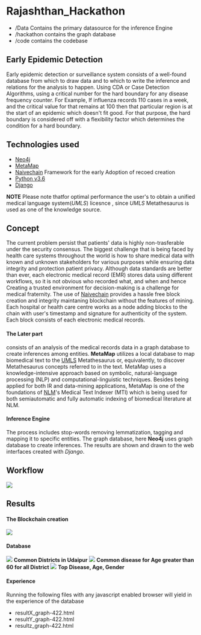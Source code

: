 # Rajashthan_Hackathon 
- /Data Contains the primary datasource for the inference Engine
- /hackathon contains the graph database
- /code contains the codebase

## Early Epidemic Detection
Early epidemic detection or surveillance system consists of a well-found database from which to draw data and to which to write the inference and relations for the analysis to happen.
Using CDA or Case Detection Algorithms, using a critical number for the hard boundary for any disease frequency counter. 
For Example, If influenza records 110 cases in a week, and the critical value for that remains at 100 then that particular region is at the start of an epidemic which doesn't fit good. For that purpose, the hard boundary is considered off with a flexibility factor which determines the condition for a hard boundary.
 
## Technologies used
- [Neo4j](https://neo4j.com/)
- [MetaMap](https://metamap.nlm.nih.gov/)
- [Naivechain](https://lhartikk.github.io/) Framework for the early Adoption of recoed creation
- [Python v3.6](https://www.python.org/downloads/release/python-360/)
- [Django](https://www.djangoproject.com/)

**NOTE** Please note thatfor optimal performance the user's to obtain a unified medical language system(*UMLS*) licesnce , since *UMLS* Metathesaurus is used as one of the knowledge source.

## Concept
The current problem persist that patients' data is highly non-trasferable under the security consensus. The biggest challenge that is being faced by health care systems throughout the world is how to share medical data with known and unknown stakeholders for various purposes while ensuring data integrity and protection patient privacy. Although data standards are better than ever, each electronic medical record (EMR) stores data using different workflows, so it is not obvious who recorded what, and when and hence Creating a trusted environment for decision-making is a challenge for medical fraternity. 
The use of [Naivechain](https://lhartikk.github.io/) provides a hassle free block creation and integrity maintaning blockchain without the features of mining.
Each hospital or health care centre works as a node adding blocks to the chain with user's timestamp and signature for authenticity of the system. Each block consists of each electronic medical records.
#### The Later part
consists of an analysis of the medical records data in a graph database to create inferences among entities. 
**MetaMap** utilizes a local database to map biomedical text to the [UMLS](https://www.nlm.nih.gov/research/umls/) Metathesaurus or, equivalently, to discover Metathesaurus concepts referred to in the text. MetaMap uses a knowledge-intensive approach based on symbolic, natural-language processing (NLP) and computational-linguistic techniques. Besides being applied for both IR and data-mining applications, MetaMap is one of the foundations of [NLM](https://ii.nlm.nih.gov/MTI/)'s Medical Text Indexer (MTI) which is being used for both semiautomatic and fully automatic indexing of biomedical literature at NLM.
#### Inference Engine
The process includes stop-words removing lemmatization, tagging and mapping it to specific entities. The graph database, here **Neo4j** uses graph database to create inferences. The results are shown and drawn  to the web interfaces created with *Django*.
## Workflow
![](https://github.com/saradindusengupta/Rajasthan_Hackathon/blob/master/cc.png)

## Results
#### The Blockchain creation
 
![](https://github.com/saradindusengupta/Rajasthan_Hackathon/blob/master/BlockChain_create.gif)

#### Database
![](https://github.com/saradindusengupta/Rajasthan_Hackathon/blob/master/sample/a.png)
**Common Districts in Udaipur**
![](https://github.com/saradindusengupta/Rajasthan_Hackathon/blob/master/sample/b.png)
**Common disease for Age greater than 60 for all District**
![](https://github.com/saradindusengupta/Rajasthan_Hackathon/blob/master/sample/c.png)
**Top Disease, Age, Gender**

#### Experience
Running the following files with any javascript enabled browser will yield in the experience of the database

-  	resultX_graph-422.html
-  	resultY_graph-422.html
-  	resultz_graph-422.html

 




